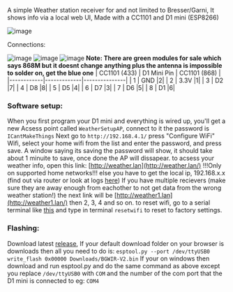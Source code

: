  A simple Weather station receiver for and not limited to Bresser/Garni, It shows info via a local web UI, Made with a CC1101 and D1 mini (ESP8266) 
 
![image](https://github.com/user-attachments/assets/3abae9a5-da13-4954-bd19-1b025aa06c66)

 Connections:
 
![image](https://github.com/user-attachments/assets/78f303c8-a2fe-48b2-8f60-2aa954468118)
![image](https://github.com/user-attachments/assets/07f7664a-dc10-4586-98b4-dfb3d8cedcca)
![image](https://github.com/user-attachments/assets/d5714e7a-674e-4970-b3ef-adf265de4cbe)
**Note: There are green modules for sale which says 868M but it doesnt change anything plus the antenna is impossible to solder on, get the blue one**
| CC1101 (433) | D1 Mini Pin | CC1101 (868) |
|------------|-------------|---------------|
| 1          | GND         |2|
| 2          | 3.3V        |1|
| 3          | D2          |7|
| 4          | D8          |8|
| 5          | D5          |4|
| 6          | D7          |3|
| 7          | D6          |5|
| 8          | D1          |6|

### Software setup:
When you first program your D1 mini and everything is wired up,
you'll get a new Acsess point called `WeatherSetupAP`, connect to it
the password is `ICantMakeThings` Next go to `http://192.168.4.1/` press "Configure WiFi" Wifi, select your
home wifi from the list and enter the password, and press save.
A window saying its saving the password will show, it should
take about 1 minuite to save, once done the AP will dissapear.
to acsess your weather info, open this link: [http://weather.lan](http://weather.lan/)
!!!Only on supported home networks!!! else you have to get the local ip, 192.168.x.x (find out via router or look at logs [here](https://serial.huhn.me/))
If you have multiple recievers (make sure they are away enough
from eachother to not get data from the wrong weather station!)
the next link will be [http://weather1.lan](http://weather1.lan/) then 2, 3, 4 and so on.
to reset wifi, go to a serial terminal like [this](https://serial.huhn.me/) and type in terminal `resetwifi` to reset to factory settings.

### Flashing:
Download latest [release](https://github.com/ICantMakeThings/Bresser-Garni-Weather-Info-Reciever/releases/download/Release/BGWIR-V2.bin),
If your default download folder on your browser is downloads then all you need to do is:
`esptool.py --port /dev/ttyUSB0 write_flash 0x00000 Downloads/BGWIR-V2.bin`
If your on windows then download and run esptool.py and do the same command as above except you replace
`/dev/ttyUSB0` with `COM` and the number of the com port that the D1 mini is connected to eg: `COM4`
